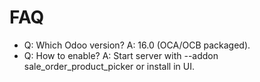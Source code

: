 # FAQ

- Q: Which Odoo version? A: 16.0 (OCA/OCB packaged).
- Q: How to enable? A: Start server with --addon sale_order_product_picker or install in UI.
